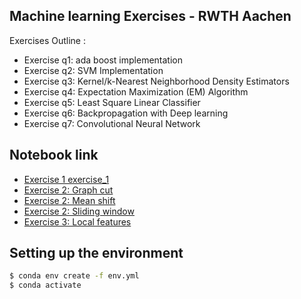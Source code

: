 ## Machine learning Exercises - RWTH Aachen
Exercises Outline :
- Exercise q1: ada boost implementation
- Exercise q2: SVM Implementation
- Exercise q3: Kernel/k-Nearest Neighborhood Density Estimators 
- Exercise q4: Expectation Maximization (EM) Algorithm
- Exercise q5: Least Square Linear Classifier
- Exercise q6: Backpropagation with Deep learning
- Exercise q7: Convolutional Neural Network

## Notebook link
- [Exercise 1 exercise_1](./q1_adaboost_python)
- [Exercise 2: Graph cut](./Exercise2/01_graph_cuts.ipynb)
- [Exercise 2: Mean shift](./Exercise2/02_mean_shift.ipynb)
- [Exercise 2: Sliding window](./Exercise2/03_sliding_window_detection.ipynb)
- [Exercise 3: Local features](./Exercise3/local_feature_matching.ipynb)

## Setting up the environment
```bash
$ conda env create -f env.yml
$ conda activate 
```
